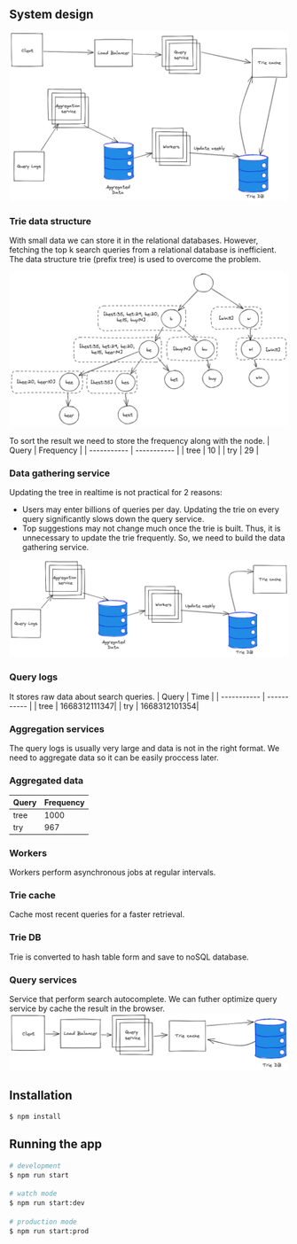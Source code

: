 ## System design
![System design](/assets/system-design.png "System design")
### Trie data structure
With small data we can store it in the relational databases. However, fetching the top k search queries from a relational database is inefficient. The data structure trie (prefix tree) is used to overcome the problem.

![Trie](/assets/trie.png "Trie")

To sort the result we need to store the frequency along with the node.
| Query       | Frequency   |
| ----------- | ----------- |
| tree        | 10          |
| try         | 29          |

### Data gathering service
Updating the tree in realtime is not practical for 2 reasons:
 - Users may enter billions of queries per day. Updating the trie on every query significantly slows down the query service.
 - Top suggestions may not change much once the trie is built. Thus, it is unnecessary to update the trie frequently.
So, we need to build the data gathering service.

![Data gathering service](/assets/data-gathering.png "Data gathering service")

### Query logs
It stores raw data about search queries.
| Query       | Time         |
| ----------- | -----------  |
| tree        | 1668312111347|
| try         | 1668312101354|

### Aggregation services
The query logs is usually very large and data is not in the right format. We need to aggregate data so it can be easily proccess later.

### Aggregated data
| Query       | Frequency         |
| ----------- | -----------  |
| tree        | 1000         |
| try         | 967          |

### Workers
Workers perform asynchronous jobs at regular intervals.

### Trie cache
Cache most recent queries for a faster retrieval.

### Trie DB
Trie is converted to hash table form and save to noSQL database.

### Query services
Service that perform search autocomplete.
We can futher optimize query service by cache the result in the browser.
![Query service](/assets/query-service.png "Query service")

## Installation

```bash
$ npm install
```

## Running the app

```bash
# development
$ npm run start

# watch mode
$ npm run start:dev

# production mode
$ npm run start:prod
```
